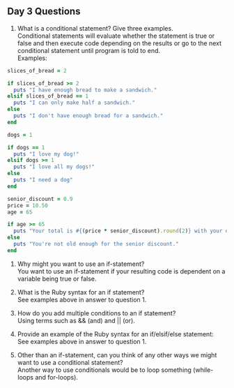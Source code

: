 ## Day 3 Questions

1. What is a conditional statement? Give three examples.  
Conditional statements will evaluate whether the statement is true or false and then execute code depending on the results or go to the next conditional statement until program is told to end.  
Examples:
```ruby
slices_of_bread = 2

if slices_of_bread >= 2
  puts "I have enough bread to make a sandwich."
elsif slices_of_bread == 1
  puts "I can only make half a sandwich."
else
  puts "I don't have enough bread for a sandwich."
end
```

```ruby
dogs = 1

if dogs == 1
  puts "I love my dog!"
elsif dogs >= 1
  puts "I love all my dogs!"
else
  puts "I need a dog"
end
```

```ruby
senior_discount = 0.9
price = 10.50
age = 65

if age >= 65
  puts "Your total is #{(price * senior_discount).round(2)} with your discount!"
else
  puts "You're not old enough for the senior discount."
end
```

1. Why might you want to use an if-statement?  
You want to use an if-statement if your resulting code is dependent on a variable being true or false.

1. What is the Ruby syntax for an if statement?  
See examples above in answer to question 1.

1. How do you add multiple conditions to an if statement?  
Using terms such as && (and) and || (or).


1. Provide an example of the Ruby syntax for an if/elsif/else statement:    
See examples above in answer to question 1.


1. Other than an if-statement, can you think of any other ways we might want to use a conditional statement?  
Another way to use conditionals would be to loop something (while-loops and for-loops).  
